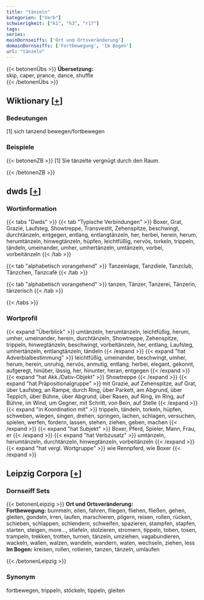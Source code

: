 ```yaml
---
title: "tänzeln"
kategorien: ["Verb"]
schwierigkeit: ["k1", "h3", "r17"]
tags:
series:
mainDornseiffs: ['Ort und Ortsveränderung']
domainDornseiffs: ['Fortbewegung', 'Im Bogen']
url: "tänzeln"
---
```


{{< betonenÜbs >}}
**Übersetzung:**  
skip, caper, prance, dance, shuffle  
{{< /betonenÜbs >}}

## Wiktionary [[+](https://de.wiktionary.org/wiki/tänzeln)]

### Bedeutungen
[1] sich tanzend bewegen/fortbewegen  

### Beispiele
{{< betonenZB >}}
[1] Sie tänzelte vergnügt durch den Raum.  

{{< /betonenZB >}}


## dwds [[+](https://www.dwds.de/wb/tänzeln)]

### Wortinformation
{{< tabs "Dwds" >}}
{{< tab "Typische Verbindungen" >}}
Boxer, Grat, Grazie, Laufsteg, Showtreppe, Transvestit, Zehenspitze, beschwingt, durchtänzeln, entgegen, entlang, entlangtänzeln, her, herbei, herein, herum, herumtänzeln, hinwegtänzeln, hüpfen, leichtfüßig, nervös, torkeln, trippeln, tändeln, umeinander, umher, umhertänzeln, umtänzeln, vorbei, vorbeitänzeln
{{< /tab >}}

{{< tab "alphabetisch vorangehend" >}}
Tanzeinlage, Tanzdiele, Tanzclub, Tänzchen, Tanzcafé
{{< /tab >}}

{{< tab "alphabetisch vorangehend" >}}
tanzen, Tänzer, Tanzerei, Tänzerin, tänzerisch
{{< /tab >}}

{{< /tabs >}}

### Wortprofil
{{< expand "Überblick" >}} umtänzeln, herumtänzeln, leichtfüßig, herum, umher, umeinander, herein, durchtänzeln, Showtreppe, Zehenspitze, trippeln, hinwegtänzeln, beschwingt, vorbeitänzeln, her, entlang, Laufsteg, umhertänzeln, entlangtänzeln, tändeln {{< /expand >}}
{{< expand "hat Adverbialbestimmung" >}} leichtfüßig, umeinander, beschwingt, umher, herum, herein, unruhig, nervös, anmutig, entlang, herbei, elegant, gekonnt, aufgeregt, hinüber, lässig, her, hinunter, heran, entgegen {{< /expand >}}
{{< expand "hat Akk./Dativ-Objekt" >}} Showtreppe {{< /expand >}}
{{< expand "hat Präpositionalgruppe" >}} mit Grazie, auf Zehenspitze, auf Grat, über Laufsteg, an Rampe, durch Ring, über Parkett, am Abgrund, über Teppich, über Bühne, über Abgrund, über Rasen, auf Ring, im Ring, auf Bühne, im Wind, um Gegner, mit Schritt, von Bein, auf Stelle {{< /expand >}}
{{< expand "in Koordination mit" >}} trippeln, tändeln, torkeln, hüpfen, schweben, wiegen, singen, drehen, springen, lachen, schlagen, versuchen, spielen, werfen, fordern, lassen, stehen, ziehen, geben, machen {{< /expand >}}
{{< expand "hat Subjekt" >}} Boxer, Pferd, Spieler, Mann, Frau, er {{< /expand >}}
{{< expand "hat Verbzusatz" >}} umtänzeln, herumtänzeln, durchtänzeln, hinwegtänzeln, vorbeitänzeln {{< /expand >}}
{{< expand "hat vergl. Wortgruppe" >}} wie Rennpferd, wie Boxer {{< /expand >}}

## Leipzig Corpora [[+](https://corpora.uni-leipzig.de/en/res?word=tänzeln&corpusId=deu_newscrawl-public_2018)]

### Dornseiff Sets
{{< betonenLeipzig >}}
**Ort und Ortsveränderung:**  
**Fortbewegung:** bummeln, eilen, fahren, fliegen, fliehen, fließen, gehen, gleiten, gondeln, irren, laufen, marschieren, pilgern, reisen, rollen, rücken, schieben, schlappen, schlendern, schweifen, spazieren, stampfen, stapfen, starten, steigen, more..., stiefeln, stolzieren, stromern, tippeln, toben, tosen, trampeln, trekken, trotten, turnen, tänzeln, umziehen, vagabundieren, wackeln, wallen, walzen, wandeln, wandern, waten, wechseln, ziehen, less  
**Im Bogen:** kreisen, rollen, rotieren, tanzen, tänzeln, umlaufen  

{{< /betonenLeipzig >}}

### Synonym
fortbewegen, trippeln, stöckeln, tippeln, gleiten


